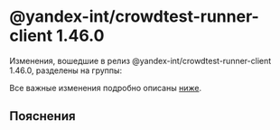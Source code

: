 # @yandex-int/crowdtest-runner-client 1.46.0

<!-- ЧЕЛОВЕЧЕСКОЕ ВСТУПЛЕНИЕ -->

Изменения, вошедшие в релиз @yandex-int/crowdtest-runner-client 1.46.0, разделены на группы:

Все важные изменения подробно описаны [ниже](#Пояснения).

## Пояснения

